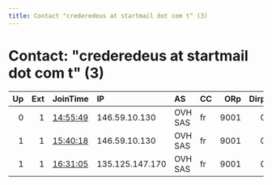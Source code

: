 ```yaml
---
title: Contact "crederedeus at startmail dot com t" (3)
---
```


# Contact: "crederedeus at startmail dot com t" (3)

|   Up |   Ext | JoinTime                                                                                              | IP              | AS      | CC   |   ORp |   Dirp | OS    | Version   | Nickname   |   eFamMembers |
|-----:|------:|:------------------------------------------------------------------------------------------------------|:----------------|:--------|:-----|------:|-------:|:------|:----------|:-----------|--------------:|
|    0 |     1 | [14:55:49](https://nusenu.github.io/OrNetStats/w/relay/4FDFABCD1D7332B8564ED8987FF6EDA653BE128A.html) | 146.59.10.130   | OVH SAS | fr   |  9001 |      0 | Linux | 0.4.6.9   | Gott       |             1 |
|    1 |     1 | [15:40:18](https://nusenu.github.io/OrNetStats/w/relay/D8D6C8A6EE34BBC20FA4DCD460459310E0168B90.html) | 146.59.10.130   | OVH SAS | fr   |  9001 |      0 | Linux | 0.4.6.9   | God        |             5 |
|    1 |     1 | [16:31:05](https://nusenu.github.io/OrNetStats/w/relay/D6D5B51B28BA511D0810975CE9E72015428F05AF.html) | 135.125.147.170 | OVH SAS | fr   |  9001 |      0 | Linux | 0.4.6.9   | Hades      |             5 |
